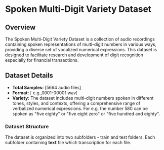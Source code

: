 # Spoken Multi-Digit Variety Dataset

## Overview

The Spoken Multi-Digit Variety Dataset is a collection of audio recordings containing spoken representations of multi-digit numbers in various ways, providing a diverse set of vocalized numerical expressions. This dataset is designed to facilitate research and development of digit recognition especially for financial transactions. 
## Dataset Details

- **Total Samples:** [5664 audio files]
- **Format:** [ e.g.,0001-00001.wav]
- **Variety:** The dataset includes multi-digit numbers spoken in different tones, styles, and contexts, offering a comprehensive range of verbalized numerical expressions. For e.g. the number 580 can be spoken as "five eighty" or "five eight zero" or "five hundred and eighty".

### Dataset Structure

The dataset is organized into two subfolders - train and test folders. Each subfolder containing **text** file which transcription for each file.  

